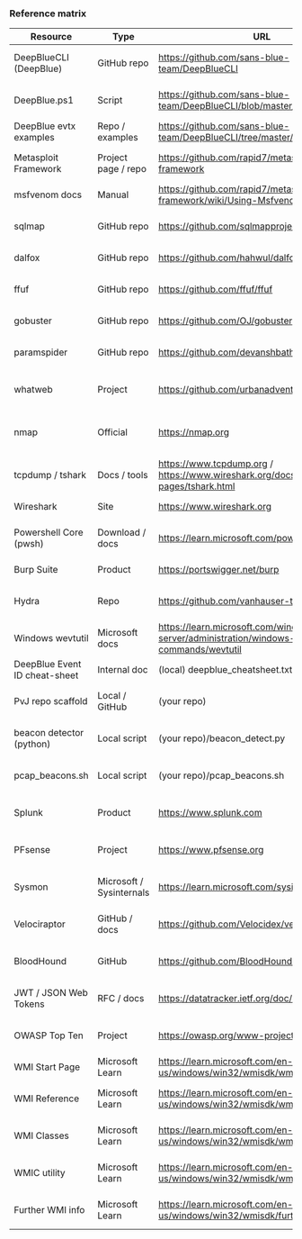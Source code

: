 ### Reference matrix 

|Resource|Type|URL|Purpose|Notes|
|---|---|---|---|---|
|DeepBlueCLI (DeepBlue)|GitHub repo|https://github.com/sans-blue-team/DeepBlueCLI|EVTX parsing & hunting scripts|PowerShell tool for Windows event triage|
|DeepBlue.ps1|Script|https://github.com/sans-blue-team/DeepBlueCLI/blob/master/DeepBlue.ps1|Primary DeepBlueCLI entry|Run with pwsh on Linux or Windows|
|DeepBlue evtx examples|Repo / examples|https://github.com/sans-blue-team/DeepBlueCLI/tree/master/evtx|Example EVTX files for testing|Useful for offline triage practice|
|Metasploit Framework|Project page / repo|https://github.com/rapid7/metasploit-framework|Exploit development and handlers|msfconsole, msfvenom, handler templates|
|msfvenom docs|Manual|https://github.com/rapid7/metasploit-framework/wiki/Using-Msfvenom|Payload generation guide|Use for building payload artifacts|
|sqlmap|GitHub repo|https://github.com/sqlmapproject/sqlmap|Automated SQL injection testing|Powerful automated SQLi scanner|
|dalfox|GitHub repo|https://github.com/hahwul/dalfox|XSS scanning & payload testing|Fast XSS discovery and fuzzing|
|ffuf|GitHub repo|https://github.com/ffuf/ffuf|Fuzzing directories and subdomains|High-speed content discovery|
|gobuster|GitHub repo|https://github.com/OJ/gobuster|Directory and DNS brute forcing|Alternative to ffuf|
|paramspider|GitHub repo|https://github.com/devanshbatham/ParamSpider|Parameter discovery for web apps|Extracts GET/POST parameters|
|whatweb|Project|https://github.com/urbanadventurer/WhatWeb|Web technology fingerprinting|Detects frameworks and CMS|
|nmap|Official|https://nmap.org|Network discovery and service/version detection|Use -sV and scripts for web enumeration|
|tcpdump / tshark|Docs / tools|https://www.tcpdump.org / https://www.wireshark.org/docs/man-pages/tshark.html|Packet capture and extraction|Use tshark -T fields for pcap parsing|
|Wireshark|Site|https://www.wireshark.org|Packet inspection GUI|Useful for deep pcap analysis|
|Powershell Core (pwsh)|Download / docs|https://learn.microsoft.com/powershell|Run DeepBlue and PowerShell scripts on Linux|Install pwsh on Kali|
|Burp Suite|Product|https://portswigger.net/burp|Web proxy and active scanner|Manual testing and collaboration|
|Hydra|Repo|https://github.com/vanhauser-thc/thc-hydra|Password spraying and brute force|Use for auth testing with forms|
|Windows wevtutil|Microsoft docs|https://learn.microsoft.com/windows-server/administration/windows-commands/wevtutil|Export Windows event logs to EVTX|Use wevtutil epl to export logs|
|DeepBlue Event ID cheat-sheet|Internal doc|(local) deepblue_cheatsheet.txt|Quick reference for event IDs|Keep with team ops card|
|PvJ repo scaffold|Local / GitHub|(your repo)|Bootstrap playbooks, .env, set_target.sh|Team-specific repo scaffolding|
|beacon detector (python)|Local script|(your repo)/beacon_detect.py|Correlate pcap hits with registry.csv|Enrichment and structured output|
|pcap_beacons.sh|Local script|(your repo)/pcap_beacons.sh|Triage pcaps to candidate beacons|Uses tshark/tcpdump pipelines|
|Splunk|Product|https://www.splunk.com|SIEM for detection and hunting|Use queries for alerting and dashboards|
|PFsense|Project|https://www.pfsense.org|Firewall and edge routing|Use for blocking and network segmentation|
|Sysmon|Microsoft / Sysinternals|https://learn.microsoft.com/sysinternals|Windows process/telemetry agent|High-fidelity process creation events|
|Velociraptor|GitHub / docs|https://github.com/Velocidex/velociraptor|Endpoint telemetry and collection|For Purple Team handoffs and artifact collection|
|BloodHound|GitHub|https://github.com/BloodHoundAD/BloodHound|AD mapping and attack path analysis|Use to identify privilege escalation paths|
|JWT / JSON Web Tokens|RFC / docs|https://datatracker.ietf.org/doc/html/rfc7519|Token format & tampering considerations|Useful for deserialization/auth tests|
|OWASP Top Ten|Project|https://owasp.org/www-project-top-ten|Web app vulnerability baseline|Use for testing and hardening checklist|
|WMI Start Page|Microsoft Learn|https://learn.microsoft.com/en-us/windows/win32/wmisdk/wmi-start-page|WMI conceptual documentation|Entry point for WMI SDK and usage|
|WMI Reference|Microsoft Learn|https://learn.microsoft.com/en-us/windows/win32/wmisdk/wmi-reference|WMI classes, providers, APIs|Comprehensive reference for WMI objects|
|WMI Classes|Microsoft Learn|https://learn.microsoft.com/en-us/windows/win32/wmisdk/wmi-classes|List of WMI classes|Use for discovery and remote execution via WMI|
|WMIC utility|Microsoft Learn|https://learn.microsoft.com/en-us/windows/win32/wmisdk/wmic|WMIC command-line utility docs|Note WMIC deprecated; prefer PowerShell for WMI|
|Further WMI info|Microsoft Learn|https://learn.microsoft.com/en-us/windows/win32/wmisdk/further-information|Extra WMI resources and guides|Books, scripting examples, troubleshooting|